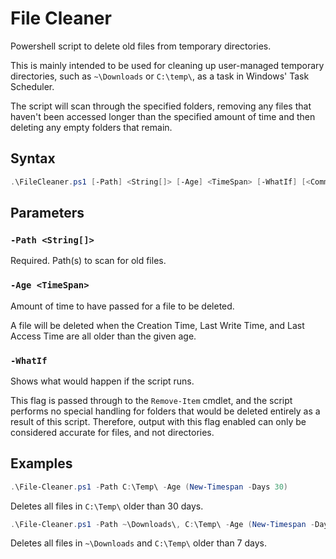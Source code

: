 # File Cleaner

Powershell script to delete old files from temporary directories.

This is mainly intended to be used for cleaning up user-managed temporary directories, such as `~\Downloads` or `C:\temp\`, as a task in Windows' Task Scheduler.

The script will scan through the specified folders, removing any files that haven't been accessed longer than the specified amount of time and then deleting any empty folders that remain.


## Syntax

```powershell
.\FileCleaner.ps1 [-Path] <String[]> [-Age] <TimeSpan> [-WhatIf] [<CommonParameters>]
```


## Parameters

### `-Path <String[]>`
Required. Path(s) to scan for old files.

### `-Age <TimeSpan>`
Amount of time to have passed for a file to be deleted.

A file will be deleted when the Creation Time, Last Write Time, and Last Access Time are all older than the given age.

### `-WhatIf`
Shows what would happen if the script runs.

This flag is passed through to the `Remove-Item` cmdlet, and the script performs no special handling for folders that would be deleted entirely as a result of this script. Therefore, output with this flag enabled can only be considered accurate for files, and not directories.

## Examples

```powershell
.\File-Cleaner.ps1 -Path C:\Temp\ -Age (New-Timespan -Days 30)
```

Deletes all files in `C:\Temp\` older than 30 days.

```powershell
.\File-Cleaner.ps1 -Path ~\Downloads\, C:\Temp\ -Age (New-Timespan -Days 7)
```

Deletes all files in `~\Downloads` and `C:\Temp\` older than 7 days.
